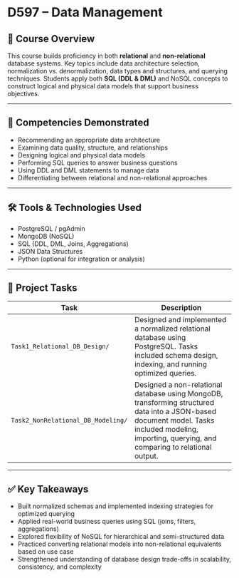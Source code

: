 # D597 – Data Management

## 📘 Course Overview
This course builds proficiency in both **relational** and **non-relational** database systems. Key topics include data architecture selection, normalization vs. denormalization, data types and structures, and querying techniques. Students apply both **SQL (DDL & DML)** and NoSQL concepts to construct logical and physical data models that support business objectives.

---

## 🎯 Competencies Demonstrated
- Recommending an appropriate data architecture
- Examining data quality, structure, and relationships
- Designing logical and physical data models
- Performing SQL queries to answer business questions
- Using DDL and DML statements to manage data
- Differentiating between relational and non-relational approaches

---

## 🛠 Tools & Technologies Used
- PostgreSQL / pgAdmin
- MongoDB (NoSQL)
- SQL (DDL, DML, Joins, Aggregations)
- JSON Data Structures
- Python (optional for integration or analysis)

---

## 📂 Project Tasks
| Task | Description |
|------|-------------|
| `Task1_Relational_DB_Design/` | Designed and implemented a normalized relational database using PostgreSQL. Tasks included schema design, indexing, and running optimized queries. |
| `Task2_NonRelational_DB_Modeling/` | Designed a non-relational database using MongoDB, transforming structured data into a JSON-based document model. Tasks included modeling, importing, querying, and comparing to relational output. |

---

## ✅ Key Takeaways
- Built normalized schemas and implemented indexing strategies for optimized querying
- Applied real-world business queries using SQL (joins, filters, aggregations)
- Explored flexibility of NoSQL for hierarchical and semi-structured data
- Practiced converting relational models into non-relational equivalents based on use case
- Strengthened understanding of database design trade-offs in scalability, consistency, and complexity

